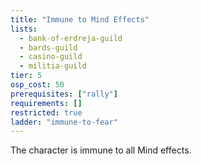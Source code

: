 ```yaml
---
title: "Immune to Mind Effects"
lists:
  - bank-of-erdreja-guild
  - bards-guild
  - casino-guild
  - militia-guild
tier: 5
osp_cost: 50
prerequisites: ["rally"]
requirements: []
restricted: true
ladder: "immune-to-fear"
---
```


The character is immune to all Mind effects.
